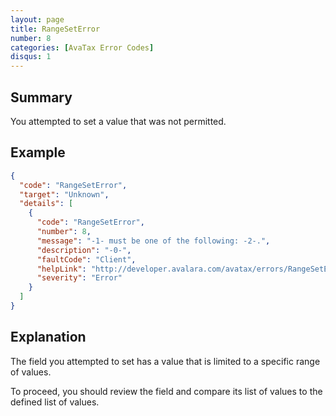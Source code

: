 ```yaml
---
layout: page
title: RangeSetError
number: 8
categories: [AvaTax Error Codes]
disqus: 1
---
```


## Summary

You attempted to set a value that was not permitted.

## Example

```json
{
  "code": "RangeSetError",
  "target": "Unknown",
  "details": [
    {
      "code": "RangeSetError",
      "number": 8,
      "message": "-1- must be one of the following: -2-.",
      "description": "-0-",
      "faultCode": "Client",
      "helpLink": "http://developer.avalara.com/avatax/errors/RangeSetError",
      "severity": "Error"
    }
  ]
}
```

## Explanation

The field you attempted to set has a value that is limited to a specific range of values.

To proceed, you should review the field and compare its list of values to the defined list of values.

